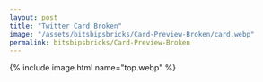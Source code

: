 ```yaml
---
layout: post
title: "Twitter Card Broken"
image: "/assets/bitsbipsbricks/Card-Preview-Broken/card.webp"
permalink: bitsbipsbricks/Card-Preview-Broken
---
```


{% include image.html 
  name="top.webp" 
%}

